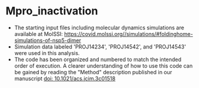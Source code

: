 # Mpro_inactivation
- The starting input files including molecular dynamics simulations are available at MolSSI: https://covid.molssi.org//simulations/#foldinghome-simulations-of-nsp5-dimer
- Simulation data labeled 'PROJ14234', 'PROJ14542', and 'PROJ14543' were used in this analysis. 
- The code has been organized and numbered to match the intended order of execution. A clearer understanding of how to use this code can be gained by reading the "Method" description published in our manuscript [doi: 10.1021/acs.jcim.3c01518](https://pubs.acs.org/doi/10.1021/acs.jcim.3c01518)
